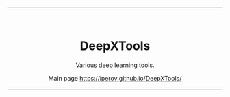<table border=0 align="center" border="0" width="100%">

<tr><td colspan=2 align="center">

<img src="doc/images/blank_fill.png"></img>

# DeepXTools

Various deep learning tools.

Main page <a href="https://iperov.github.io/DeepXTools/">https://iperov.github.io/DeepXTools/</a>


</td></tr>
</table>



